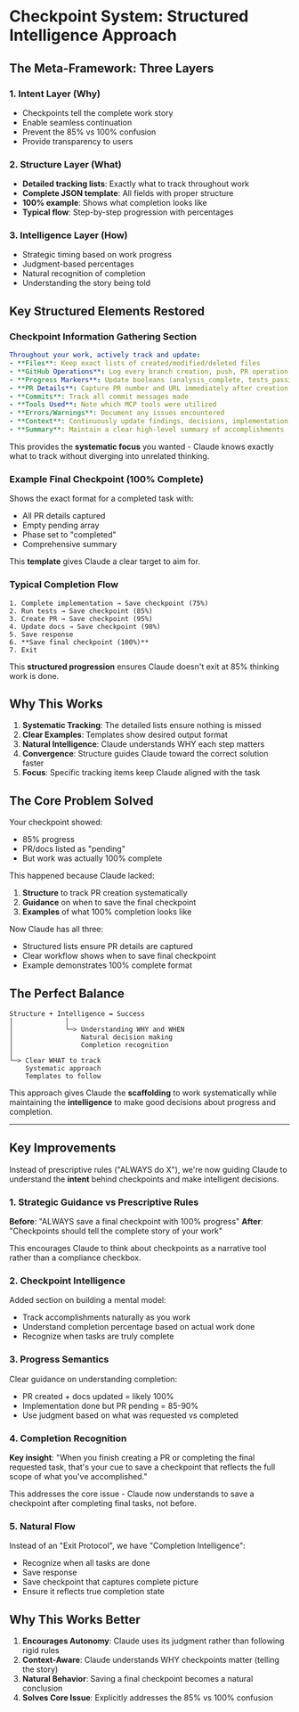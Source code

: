 # Checkpoint System: Structured Intelligence Approach

## The Meta-Framework: Three Layers

### 1. Intent Layer (Why)
- Checkpoints tell the complete work story
- Enable seamless continuation
- Prevent the 85% vs 100% confusion
- Provide transparency to users

### 2. Structure Layer (What)
- **Detailed tracking lists**: Exactly what to track throughout work
- **Complete JSON template**: All fields with proper structure
- **100% example**: Shows what completion looks like
- **Typical flow**: Step-by-step progression with percentages

### 3. Intelligence Layer (How)
- Strategic timing based on work progress
- Judgment-based percentages
- Natural recognition of completion
- Understanding the story being told

## Key Structured Elements Restored

### Checkpoint Information Gathering Section
```yaml
Throughout your work, actively track and update:
- **Files**: Keep exact lists of created/modified/deleted files
- **GitHub Operations**: Log every branch creation, push, PR operation
- **Progress Markers**: Update booleans (analysis_complete, tests_passing, etc.)
- **PR Details**: Capture PR number and URL immediately after creation
- **Commits**: Track all commit messages made
- **Tools Used**: Note which MCP tools were utilized
- **Errors/Warnings**: Document any issues encountered
- **Context**: Continuously update findings, decisions, implementation details
- **Summary**: Maintain a clear high-level summary of accomplishments
```

This provides the **systematic focus** you wanted - Claude knows exactly what to track without diverging into unrelated thinking.

### Example Final Checkpoint (100% Complete)
Shows the exact format for a completed task with:
- All PR details captured
- Empty pending array
- Phase set to "completed"
- Comprehensive summary

This **template** gives Claude a clear target to aim for.

### Typical Completion Flow
```
1. Complete implementation → Save checkpoint (75%)
2. Run tests → Save checkpoint (85%)
3. Create PR → Save checkpoint (95%)
4. Update docs → Save checkpoint (98%)
5. Save response
6. **Save final checkpoint (100%)**
7. Exit
```

This **structured progression** ensures Claude doesn't exit at 85% thinking work is done.

## Why This Works

1. **Systematic Tracking**: The detailed lists ensure nothing is missed
2. **Clear Examples**: Templates show desired output format
3. **Natural Intelligence**: Claude understands WHY each step matters
4. **Convergence**: Structure guides Claude toward the correct solution faster
5. **Focus**: Specific tracking items keep Claude aligned with the task

## The Core Problem Solved

Your checkpoint showed:
- 85% progress
- PR/docs listed as "pending"
- But work was actually 100% complete

This happened because Claude lacked:
1. **Structure** to track PR creation systematically
2. **Guidance** on when to save the final checkpoint
3. **Examples** of what 100% completion looks like

Now Claude has all three:
- Structured lists ensure PR details are captured
- Clear workflow shows when to save final checkpoint
- Example demonstrates 100% complete format

## The Perfect Balance

```
Structure + Intelligence = Success
│             │
│             └─> Understanding WHY and WHEN
│                 Natural decision making
│                 Completion recognition
│
└─> Clear WHAT to track
    Systematic approach
    Templates to follow
```

This approach gives Claude the **scaffolding** to work systematically while maintaining the **intelligence** to make good decisions about progress and completion.


---


## Key Improvements

Instead of prescriptive rules ("ALWAYS do X"), we're now guiding Claude to understand the **intent** behind checkpoints and make intelligent decisions.

### 1. Strategic Guidance vs Prescriptive Rules
**Before**: "ALWAYS save a final checkpoint with 100% progress"
**After**: "Checkpoints should tell the complete story of your work"

This encourages Claude to think about checkpoints as a narrative tool rather than a compliance checkbox.

### 2. Checkpoint Intelligence
Added section on building a mental model:
- Track accomplishments naturally as you work
- Understand completion percentage based on actual work done
- Recognize when tasks are truly complete

### 3. Progress Semantics
Clear guidance on understanding completion:
- PR created + docs updated = likely 100%
- Implementation done but PR pending = 85-90%
- Use judgment based on what was requested vs completed

### 4. Completion Recognition
**Key insight**: "When you finish creating a PR or completing the final requested task, that's your cue to save a checkpoint that reflects the full scope of what you've accomplished."

This addresses the core issue - Claude now understands to save a checkpoint after completing final tasks, not before.

### 5. Natural Flow
Instead of an "Exit Protocol", we have "Completion Intelligence":
- Recognize when all tasks are done
- Save response
- Save checkpoint that captures complete picture
- Ensure it reflects true completion state

## Why This Works Better

1. **Encourages Autonomy**: Claude uses its judgment rather than following rigid rules
2. **Context-Aware**: Claude understands WHY checkpoints matter (telling the story)
3. **Natural Behavior**: Saving a final checkpoint becomes a natural conclusion
4. **Solves Core Issue**: Explicitly addresses the 85% vs 100% confusion
